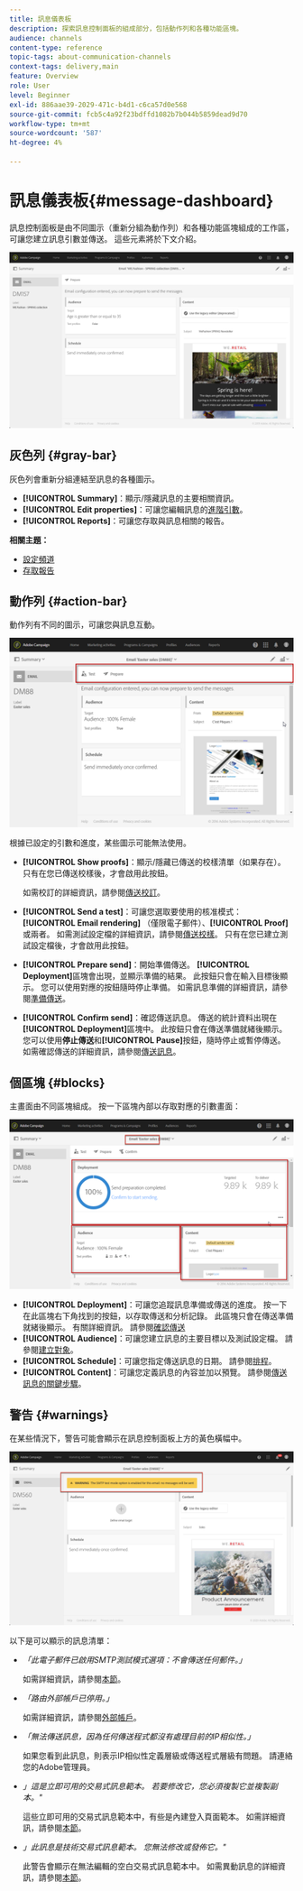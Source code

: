 ```yaml
---
title: 訊息儀表板
description: 探索訊息控制面板的組成部分，包括動作列和各種功能區塊。
audience: channels
content-type: reference
topic-tags: about-communication-channels
context-tags: delivery,main
feature: Overview
role: User
level: Beginner
exl-id: 886aae39-2029-471c-b4d1-c6ca57d0e568
source-git-commit: fcb5c4a92f23bdffd1082b7b044b5859dead9d70
workflow-type: tm+mt
source-wordcount: '587'
ht-degree: 4%

---
```


# 訊息儀表板{#message-dashboard}

訊息控制面板是由不同圖示（重新分組為動作列）和各種功能區塊組成的工作區，可讓您建立訊息引數並傳送。 這些元素將於下文介紹。

![](assets/delivery_dashboard_2.png)

## 灰色列 {#gray-bar}

灰色列會重新分組連結至訊息的各種圖示。

* **[!UICONTROL Summary]**：顯示/隱藏訊息的主要相關資訊。
* **[!UICONTROL Edit properties]**：可讓您編輯訊息的[進階引數](../../administration/using/configuring-email-channel.md#list-of-email-properties)。
* **[!UICONTROL Reports]**：可讓您存取與訊息相關的報告。

**相關主題：**

* [設定頻道](../../administration/using/about-channel-configuration.md)
* [存取報告](../../reporting/using/about-dynamic-reports.md)

## 動作列 {#action-bar}

動作列有不同的圖示，可讓您與訊息互動。

![](assets/delivery_dashboard_4.png)

根據已設定的引數和進度，某些圖示可能無法使用。

* **[!UICONTROL Show proofs]**：顯示/隱藏已傳送的校樣清單（如果存在）。 只有在您已傳送校樣後，才會啟用此按鈕。

  如需校訂的詳細資訊，請參閱[傳送校訂](../../sending/using/sending-proofs.md)。

* **[!UICONTROL Send a test]**：可讓您選取要使用的核准模式： **[!UICONTROL Email rendering]** （僅限電子郵件）、**[!UICONTROL Proof]**&#x200B;或兩者。 如需測試設定檔的詳細資訊，請參閱[傳送校樣](../../sending/using/sending-proofs.md)。 只有在您已建立測試設定檔後，才會啟用此按鈕。

* **[!UICONTROL Prepare send]**：開始準備傳送。 **[!UICONTROL Deployment]**&#x200B;區塊會出現，並顯示準備的結果。 此按鈕只會在輸入目標後顯示。 您可以使用對應的按鈕隨時停止準備。 如需訊息準備的詳細資訊，請參閱[準備傳送](../../sending/using/preparing-the-send.md)。

* **[!UICONTROL Confirm send]**：確認傳送訊息。 傳送的統計資料出現在&#x200B;**[!UICONTROL Deployment]**&#x200B;區塊中。 此按鈕只會在傳送準備就緒後顯示。 您可以使用&#x200B;**停止傳送**&#x200B;和&#x200B;**[!UICONTROL Pause]**&#x200B;按鈕，隨時停止或暫停傳送。 如需確認傳送的詳細資訊，請參閱[傳送訊息](../../sending/using/confirming-the-send.md)。

## 個區塊 {#blocks}

主畫面由不同區塊組成。 按一下區塊內部以存取對應的引數畫面：

![](assets/delivery_dashboard_3.png)

* **[!UICONTROL Deployment]**：可讓您追蹤訊息準備或傳送的進度。 按一下在此區塊右下角找到的按鈕，以存取傳送和分析記錄。 此區塊只會在傳送準備就緒後顯示。 有關詳細資訊。 請參閱[確認傳送](../../sending/using/confirming-the-send.md)
* **[!UICONTROL Audience]**：可讓您建立訊息的主要目標以及測試設定檔。 請參閱[建立對象](../../audiences/using/creating-audiences.md)。
* **[!UICONTROL Schedule]**：可讓您指定傳送訊息的日期。 請參閱[排程](../../sending/using/about-scheduling-messages.md)。
* **[!UICONTROL Content]**：可讓您定義訊息的內容並加以預覽。 請參閱[傳送訊息的關鍵步驟](../../channels/using/key-steps-to-send-a-message.md)。

## 警告 {#warnings}

在某些情況下，警告可能會顯示在訊息控制面板上方的黃色橫幅中。

![](assets/delivery_dashboard_warnings.png)

以下是可以顯示的訊息清單：

* *「此電子郵件已啟用SMTP測試模式選項：不會傳送任何郵件。」*

  如需詳細資訊，請參閱[本節](../../administration/using/configuring-email-channel.md#smtp-test-mode)。

* *「路由外部帳戶已停用。」*

  如需詳細資訊，請參閱[外部帳戶](../../administration/using/external-accounts.md)。

* *「無法傳送訊息，因為任何傳送程式都沒有處理目前的IP相似性。」*

  如果您看到此訊息，則表示IP相似性定義層級或傳送程式層級有問題。 請連絡您的Adobe管理員。

* *」這是立即可用的交易式訊息範本。 若要修改它，您必須複製它並複製副本。&quot;*

  這些立即可用的交易式訊息範本中，有些是內建登入頁面範本。 如需詳細資訊，請參閱[本節](../../channels/using/landing-page-templates.md)。

* *」此訊息是技術交易式訊息範本。 您無法修改或發佈它。&quot;*

  此警告會顯示在無法編輯的空白交易式訊息範本中。 如需異動訊息的詳細資訊，請參閱[本節](../../channels/using/getting-started-with-transactional-msg.md)。
